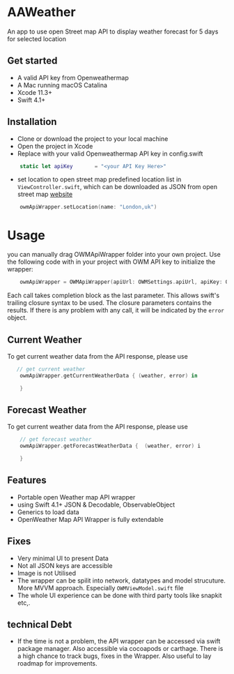 # AAWeather

An app to use open Street map API to display weather forecast for 5 days for selected location


## Get started 

* A valid API key from Openweathermap
* A Mac running macOS Catalina
* Xcode 11.3+
* Swift 4.1+

## Installation

* Clone or download the project to your local machine
* Open the project in Xcode
* Replace <your api key> with your valid Openweathermap API key in config.swift

```swift		
    static let apiKey       = "<your API Key Here>"
```

* set location to open street map predefined location list in `ViewController.swift`, which can be downloaded as JSON from open street map [website](http://bulk.openweathermap.org/sample/)

```swift		        
	owmApiWrapper.setLocation(name: "London,uk")        
```     

# Usage

you can manually drag OWMApiWrapper folder into your own project. Use the following code with in your project with OWM API key to initialize the wrapper:

```swift	
	owmApiWrapper = OWMApiWrapper(apiUrl: OWMSettings.apiUrl, apiKey: OWMSettings.apiKey)
```

Each call takes completion block as the last parameter. This allows swift's trailing closure syntax to be used. The closure parameters contains the results. If there is any problem with any call, it will be indicated by the `error` object. 


## Current Weather 

To get current weather data from the API response, please use

```swift
   // get current weather
	owmApiWrapper.getCurrentWeatherData { (weather, error) in

	}
```

## Forecast Weather 
To get current weather data from the API response, please use

```swift
	// get forecast weather
	owmApiWrapper.getForecastWeatherData {  (weather, error) i

	}
```

## Features 
* Portable open Weather map API wrapper 
* using Swift 4.1+ JSON & Decodable, ObservableObject 
* Generics to load data
* OpenWeather Map API Wrapper is fully extendable

## Fixes 
* Very minimal UI to present Data 
* Not all JSON keys are accessible 
* Image is not Utilised
* The wrapper can be spilit into network, datatypes and model strucuture. More MVVM approach. Especially `OWMViewModel.swift` file
* The whole UI experience can be done with third party tools like snapkit etc,.


## technical Debt 

* If the time is not a problem, the API wrapper can be accessed via swift package manager. Also accessible via cocoapods or carthage. There is a high chance to track bugs, fixes in the Wrapper. Also useful to lay roadmap for improvements. 

